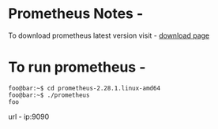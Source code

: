 # Prometheus Notes -

To download prometheus latest version visit - [download page](https://prometheus.io/download/#prometheus) 

# To run prometheus -
```console
foo@bar:~$ cd prometheus-2.28.1.linux-amd64
foo@bar:~$ ./prometheus
foo
``` 
url - ip:9090


